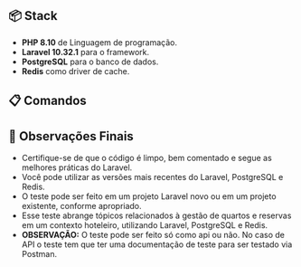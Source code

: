 ## :package: Stack

- **PHP 8.10** de Linguagem de programação.
- **Laravel 10.32.1** para o framework.
- **PostgreSQL** para o banco de dados.
- **Redis** como driver de cache.

## :clipboard: Comandos

## :mag_right: Observações Finais

- Certifique-se de que o código é limpo, bem comentado e segue as melhores práticas do Laravel.
- Você pode utilizar as versões mais recentes do Laravel, PostgreSQL e Redis.
- O teste pode ser feito em um projeto Laravel novo ou em um projeto existente, conforme apropriado.
- Esse teste abrange tópicos relacionados à gestão de quartos e reservas em um contexto hoteleiro, utilizando Laravel, PostgreSQL e Redis.
- **OBSERVAÇÃO:** O teste pode ser feito só como api ou não.
No caso de API o teste tem que ter uma documentação de teste para ser testado via Postman.
